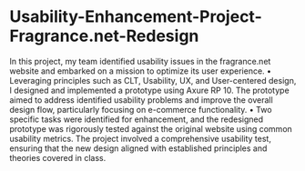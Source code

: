 # Usability-Enhancement-Project-Fragrance.net-Redesign
In this project, my team identified usability issues in the fragrance.net website and embarked on a mission to optimize  its user experience.
• Leveraging principles such as CLT, Usability, UX, and User-centered design, I designed and implemented a prototype
using Axure RP 10. The prototype aimed to address identified usability problems and improve the overall design flow, 
particularly focusing on e-commerce functionality.
• Two specific tasks were identified for enhancement, and the redesigned prototype was rigorously tested against the 
original website using common usability metrics. The project involved a comprehensive usability test, ensuring that the 
new design aligned with established principles and theories covered in class.
